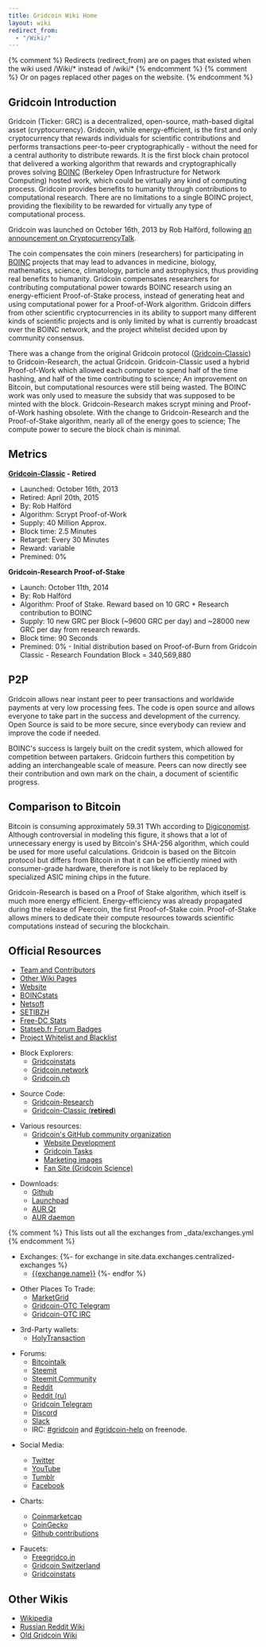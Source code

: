 ```yaml
---
title: Gridcoin Wiki Home
layout: wiki
redirect_from:
  - "/Wiki/"
---
```

{% comment %} Redirects (redirect_from) are on pages that existed when the wiki used /Wiki/* instead of /wiki/* {% endcomment %}
{% comment %} Or on pages replaced other pages on the website. {% endcomment %}


## Gridcoin Introduction

Gridcoin (Ticker: GRC) is a decentralized, open-source, math-based
digital asset (cryptocurrency). Gridcoin, while energy-efficient, is the
first and only cryptocurrency that rewards individuals for scientific
contributions and performs transactions peer-to-peer cryptographically -
without the need for a central authority to distribute rewards. It is
the first block chain protocol that delivered a working algorithm that
rewards and cryptographically proves solving [BOINC](https://en.wikipedia.org/wiki/Berkeley_Open_Infrastructure_for_Network_Computing)
(Berkeley Open Infrastructure for Network Computing) hosted work, which
could be virtually any kind of computing process. Gridcoin provides
benefits to humanity through contributions to computational research.
There are no limitations to a single BOINC project, providing the
flexibility to be rewarded for virtually any type of computational
process.

Gridcoin was launched on October 16th, 2013 by Rob Halförd, following [an
announcement on CryptocurrencyTalk](https://web.archive.org/web/20150622170203/cryptocointalk.com/topic/1416-gridcoin-grc-information-classic-in-retirement/).

The coin compensates the coin miners (researchers) for participating in
[BOINC](boinc "wikilink") projects that may lead to advances in
medicine, biology, mathematics, science, climatology, particle and
astrophysics, thus providing real benefits to humanity. Gridcoin
compensates researchers for contributing computational power towards
BOINC research using an energy-efficient Proof-of-Stake process, instead
of generating heat and using computational power for a Proof-of-Work
algorithm. Gridcoin differs from other scientific cryptocurrencies in
its ability to support many different kinds of scientific projects and
is only limited by what is currently broadcast over the BOINC network,
and the project whitelist decided upon by community consensus.

There was a change from the original Gridcoin protocol
([Gridcoin-Classic](gridcoin-classic "wikilink")) to Gridcoin-Research,
the actual Gridcoin. Gridcoin-Classic used a hybrid Proof-of-Work which
allowed each computer to spend half of the time hashing, and half of the
time contributing to science; An improvement on Bitcoin, but
computational resources were still being wasted. The BOINC work was only
used to measure the subsidy that was supposed to be minted with the
block. Gridcoin-Research makes scrypt mining and Proof-of-Work hashing
obsolete. With the change to Gridcoin-Research and the
Proof-of-Stake algorithm, nearly all of the energy goes to science; 
The compute power to secure the block chain is minimal.

## Metrics

**[Gridcoin-Classic](gridcoin-classic "wikilink") - Retired**

  - Launched: October 16th, 2013
  - Retired: April 20th, 2015
  - By: Rob Halförd
  - Algorithm: Scrypt Proof-of-Work
  - Supply: 40 Million Approx.
  - Block time: 2.5 Minutes
  - Retarget: Every 30 Minutes
  - Reward: variable
  - Premined: 0%

**Gridcoin-Research Proof-of-Stake**

  - Launch: October 11th, 2014
  - By: Rob Halförd
  - Algorithm: Proof of Stake. Reward based on 10 GRC + Research contribution to 
    BOINC
  - Supply: 10 new GRC per Block (~9600 GRC per day) and ~28000 new GRC per day 
    from research rewards.
  - Block time: 90 Seconds
  - Premined: 0% - Initial distribution based on Proof-of-Burn from
    Gridcoin Classic - Research Foundation Block = 340,569,880

## P2P

Gridcoin allows near instant peer to peer transactions and worldwide
payments at very low processing fees. The code is open source and allows
everyone to take part in the success and development of the currency.
Open Source is said to be more secure, since everybody can review and
improve the code if needed.

BOINC's success is largely built on the credit system, which allowed for
competition between partakers. Gridcoin furthers this competition by
adding an interchangeable scale of measure. Peers can now directly see
their contribution and own mark on the chain, a document of scientific
progress.

## Comparison to Bitcoin

Bitcoin is consuming approximately 59.31 TWh according to
[Digiconomist](https://digiconomist.net/bitcoin-energy-consumption).
Although controversial in modeling this figure, it shows that a lot of
unnecessary energy is used by Bitcoin's SHA-256 algorithm, which could
be used for more useful calculations. Gridcoin is based on the Bitcoin
protocol but differs from Bitcoin in that it can be efficiently mined
with consumer-grade hardware, therefore is not likely to be replaced by
specialized ASIC mining chips in the future.

Gridcoin-Research is based on a Proof of Stake algorithm, which itself
is much more energy efficient. Energy-efficiency was already propagated
during the release of Peercoin, the first Proof-of-Stake coin.
Proof-of-Stake allows miners to dedicate their compute resources towards
scientific computations instead of securing the blockchain.

## Official Resources
  - [Team and Contributors](team-and-contributors "wikilink")
  - [Other Wiki Pages](pages "wikilink")
  - [Website](https://gridcoin.us/)
  - [BOINCstats](https://boincstats.com/en/stats/-1/team/detail/118094994/overview)
  - [Netsoft](http://www.boinc.netsoft-online.com/e107_plugins/boinc/bp_home.php)
  - [SETIBZH](https://statsbzh.boinc-af.org/team.php?name=R3JpZGNvaW4=)
  - [Free-DC Stats](https://stats.free-dc.org/stats.php?page=teambycpid&team=Gridcoin)
  - [Statseb.fr Forum Badges](https://signature.statseb.fr/index.py?action=team_badge&teamid=100454)
  - [Project Whitelist and Blacklist](https://gridcoin.ddns.net/pages/project-list.php)

<!-- end list -->

  - Block Explorers:
      - [Gridcoinstats](https://gridcoinstats.eu/)
      - [Gridcoin.network](https://gridcoin.network/)
      - [Gridcoin.ch](https://gridcoin.ch/dashboard)

<!-- end list -->

  - Source Code:
      - [Gridcoin-Research](https://github.com/gridcoin-community/Gridcoin-Research)
      - [Gridcoin-Classic (**retired**)](https://github.com/gridcoin/Gridcoin-master)

<!-- end list -->

  - Various resources:
      - [Gridcoin's GitHub community organization](https://github.com/gridcoin-community)
          - [Website Development](https://github.com/gridcoin-community/Gridcoin-Site)
          - [Gridcoin Tasks](https://github.com/gridcoin-community/Gridcoin-Tasks)
          - [Marketing images](https://github.com/gridcoin-community/Gridcoin-Marketing)
          - [Fan Site (Gridcoin Science)](https://gridcoin.science)

<!-- end list -->

  - Downloads:
      - [Github](https://github.com/gridcoin-community/Gridcoin-Research/releases)
      - [Launchpad](https://launchpad.net/gridcoin)
      - [AUR Qt](https://aur.archlinux.org/packages/gridcoinresearch-qt)
      - [AUR daemon](https://aur.archlinux.org/packages/gridcoinresearchd/)

<!-- end list -->
  {% comment %} This lists out all the exchanges from _data/exchanges.yml {% endcomment %}
  - Exchanges:
      {%- for exchange in site.data.exchanges.centralized-exchanges %}
      - [{{exchange.name}}]({{exchange.link}})
      {%- endfor %}


<!-- end list -->

  - Other Places To Trade:
      - [MarketGrid](https://www.reddit.com/r/MarketGrid/)
      - [Gridcoin-OTC Telegram](https://t.me/localgridcoins)
      - [Gridcoin-OTC IRC](https://kiwiirc.com/client/irc.snoonet.org:6697/#gridcoin-otc)

<!-- end list -->

  - 3rd-Party wallets:
      - [HolyTransaction](https://holytransaction.com/)

<!-- end list -->

  - Forums:
      - [Bitcointalk](https://bitcointalk.org/index.php?topic=324118.0)
      - [Steemit](https://steemit.com/created/gridcoin)
      - [Steemit Community](https://steemit.com/created/hive-161364)
      - [Reddit](https://reddit.com/r/gridcoin)
      - [Reddit (ru)](https://reddit.com/r/russiangridcoin)
      - [Gridcoin Telegram](https://t.me/gridcoin)
      - [Discord](https://discord.gg/jf9XX4a)
      - [Slack](https://join.slack.com/t/teamgridcoin/shared_invite/enQtMjk2NTI4MzAwMzg0LTUzMmY0YjdiNzYxYzQ0MDc3MGE1NjQ3Nzg2NWMzZTUzMjAwZjdhMWI1YWUzMDE4YzQyZjVjMjMzOTc1M2RmMmM/)
      - IRC: [#gridcoin](https://kiwiirc.com/client/irc.freenode.net:6697/#gridcoin) and [#gridcoin-help](https://kiwiirc.com/client/irc.freenode.net:6697/#gridcoin-help) on freenode.

<!-- end list -->

  - Social Media:
      - [Twitter](https://twitter.com/GridcoinNetwork)
      - [YouTube](https://www.youtube.com/c/GridcoinNetwork)
      - [Tumblr](https://gridcoin.tumblr.com/)
      - [Facebook](https://facebook.com/gridcoins)

  - Charts:
      - [Coinmarketcap](https://coinmarketcap.com/currencies/gridcoin/)
      - [CoinGecko](https://coingecko.com/en/coins/gridcoin-research)
      - [Github contributions](https://github.com/gridcoin-community/Gridcoin-Research/graphs/contributors)
        
<!-- end list -->

  - Faucets:
    - [Freegridco.in](https://freegridco.in/)
    - [Gridcoin Switzerland](https://gridcoin.ch/faucet)
    - [Gridcoinstats](https://gridcoinstats.eu/faucet)

## Other Wikis

  - [Wikipedia](https://en.wikipedia.org/wiki/Gridcoin)
  - [Russian Reddit Wiki](https://reddit.com/r/russiangridcoin/wiki/)
  - [Old Gridcoin Wiki](https://github.com/gridcoin-community/Gridcoin-Wiki/wiki)
